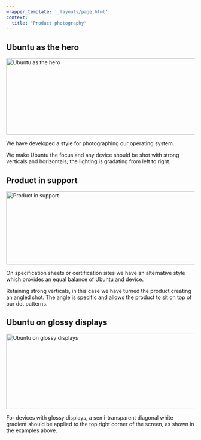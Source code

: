 ```yaml
---
wrapper_template: '_layouts/page.html'
context:
  title: "Product photography"
---
```

<div class="p-strip is-bordered">
  <div class="row">
    <div class="col-8">
      <h2>Ubuntu as the hero</h2>
      <p><img src="https://assets.ubuntu.com/v1/774081ab-Ubuntu-as-the-hero.gif" alt="Ubuntu as the hero" title="Ubuntu as the hero" width="540" height="204" srcset="https://assets.ubuntu.com/v1/774081ab-Ubuntu-as-the-hero.gif 540w, https://assets.ubuntu.com/v1/d92219e7-Ubuntu-as-the-hero-300x113.gif 300w"
          sizes="(max-width: 540px) 100vw, 540px" /></p>
      <p>We have developed a style for photographing our operating system.</p>
      <p>We make Ubuntu the focus and any device should be shot with strong verticals and horizontals; the lighting is gradating from left to right.</p>
    </div>
  </div>
</div>

<div class="p-strip is-bordered">
  <div class="row">
    <div class="col-8">
      <h2>Product in support</h2>
      <p><img src="https://assets.ubuntu.com/v1/d1ce7548-Product-in-support.gif" alt="Product in support" title="Product in support" width="540" height="194" srcset="https://assets.ubuntu.com/v1/d1ce7548-Product-in-support.gif 540w, https://assets.ubuntu.com/v1/1b0b234f-Product-in-support-300x107.gif 300w"
          sizes="(max-width: 540px) 100vw, 540px" /></p>
      <p>On specification sheets or certification sites we have an alternative style which provides an equal balance of Ubuntu and device.</p>
      <p>Retaining strong verticals, in this case we have turned the product creating an angled shot. The angle is specific and allows the product to sit on top of our dot patterns.</p>
    </div>
  </div>
</div>

<div class="p-strip">
  <div class="row">
    <div class="col-8">
      <h2>Ubuntu on glossy displays</h2>
      <p><img src="https://assets.ubuntu.com/v1/5b34b8f3-Ubuntu-on-glossy-displays.gif" alt="Ubuntu on glossy displays" title="Ubuntu on glossy displays" width="540" height="201" srcset="https://assets.ubuntu.com/v1/5b34b8f3-Ubuntu-on-glossy-displays.gif 540w, https://assets.ubuntu.com/v1/79c8eeb6-Ubuntu-on-glossy-displays-300x111.gif 300w"
          sizes="(max-width: 540px) 100vw, 540px" /></p>
      <p>For devices with glossy displays, a semi-transparent diagonal white gradient should be applied to the top right corner of the screen, as shown in the examples above.</p>
    </div>
  </div>
</div>
